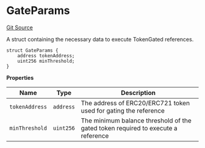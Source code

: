 # GateParams
[Git Source](https://github.com/digiv3rse/protocol-contracts/blob/78826068117a4eb9f5d01837d2d88deb72b92ea0/contracts/modules/reference/TokenGatedReferenceModule.sol)

A struct containing the necessary data to execute TokenGated references.


```solidity
struct GateParams {
    address tokenAddress;
    uint256 minThreshold;
}
```

**Properties**

|Name|Type|Description|
|----|----|-----------|
|`tokenAddress`|`address`|The address of ERC20/ERC721 token used for gating the reference|
|`minThreshold`|`uint256`|The minimum balance threshold of the gated token required to execute a reference|

